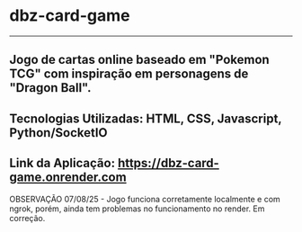 # dbz-card-game
---
Jogo de cartas online baseado em "Pokemon TCG" com inspiração em personagens de "Dragon Ball".
---
Tecnologias Utilizadas: HTML, CSS, Javascript, Python/SocketIO
---
Link da Aplicação: https://dbz-card-game.onrender.com
--- 
OBSERVAÇÃO 07/08/25 - Jogo funciona corretamente localmente e com ngrok, porém, ainda tem problemas no funcionamento no render. Em correção.
